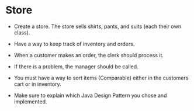 # Store

- Create a store. The store sells shirts, pants, and suits (each their own class).

- Have a way to keep track of inventory and orders.

- When a customer makes an order, the clerk should process it.

- If there is a problem, the manager should be called.

- You must have a way to sort items (Comparable) either in the customers cart or in inventory.

- Make sure to explain which Java Design Pattern you chose and implemented.